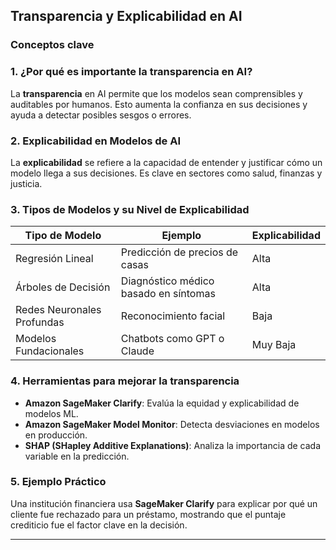 ## Transparencia y Explicabilidad en AI  

### **Conceptos clave**  

### **1. ¿Por qué es importante la transparencia en AI?**  
La **transparencia** en AI permite que los modelos sean comprensibles y auditables por humanos. Esto aumenta la confianza en sus decisiones y ayuda a detectar posibles sesgos o errores.

### **2. Explicabilidad en Modelos de AI**  
La **explicabilidad** se refiere a la capacidad de entender y justificar cómo un modelo llega a sus decisiones. Es clave en sectores como salud, finanzas y justicia.  

### **3. Tipos de Modelos y su Nivel de Explicabilidad**  
| **Tipo de Modelo** | **Ejemplo** | **Explicabilidad** |
|-------------------|------------|----------------|
| Regresión Lineal | Predicción de precios de casas | Alta |
| Árboles de Decisión | Diagnóstico médico basado en síntomas | Alta |
| Redes Neuronales Profundas | Reconocimiento facial | Baja |
| Modelos Fundacionales | Chatbots como GPT o Claude | Muy Baja |

### **4. Herramientas para mejorar la transparencia**  
- **Amazon SageMaker Clarify**: Evalúa la equidad y explicabilidad de modelos ML.
- **Amazon SageMaker Model Monitor**: Detecta desviaciones en modelos en producción.
- **SHAP (SHapley Additive Explanations)**: Analiza la importancia de cada variable en la predicción.

### **5. Ejemplo Práctico**  
Una institución financiera usa **SageMaker Clarify** para explicar por qué un cliente fue rechazado para un préstamo, mostrando que el puntaje crediticio fue el factor clave en la decisión.

---
